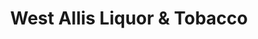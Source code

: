 ---
title: "West Allis Liquor & Tobacco"
url: /west-allis/west-allis-liquor-and-tobacco/
shop: alcohol
---